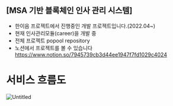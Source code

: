 ## [MSA 기반 블록체인 인사 관리 시스템]
* 한이음 프로젝트에서 진행중인 개발 프로젝트입니다.(2022.04~)
* 현재 인사관리모듈(career)을 개발 중
* 전체 프로젝트 popool repository
* 노션에서 프로젝트를 볼 수 있습니다 https://www.notion.so/7945739cb3d44ee1947f7fd1029c4024
# 서비스 흐름도
![Untitled](https://s3-us-west-2.amazonaws.com/secure.notion-static.com/2d6c466c-3589-42f9-bed5-6c0747c1fe7f/Untitled.png)
